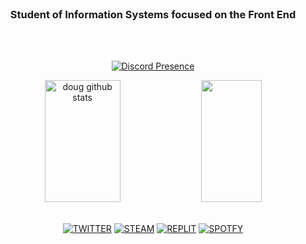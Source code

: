 
<div align="center">

<br>

### Student of Information Systems focused on the Front End

<br>

<br>


[![Discord Presence](https://lanyard.cnrad.dev/api/733451929023414353?borderRadius=5px&idleMessage=doug&bg=a&animated=true)](https://discord.com/users/733451929023414353)


</div>

<div align="center">  
  <img width="49%" height="195px" src="https://github-readme-stats.vercel.app/api?username=dougaandrade&show_icons=true&count_private=true&hide_border=true&title_color=8A2BE2&icon_color=8A2BE2&text_color=c9d1d9&theme=dark" alt="doug github stats" /> 
  <img width="44%" height="195px" src="https://github-readme-stats.vercel.app/api/top-langs/?username=dougaandrade&layout=compact&hide_border=true&title_color=8A2BE2&text_color=ffff&theme=dark" />
</div>

<div align="center">

<br>

[![TWITTER](	https://img.shields.io/badge/Twitter-252525?style=for-the-badge&logo=twitter&logoColor=8A2BE2)](https://twitter.com/dougaandradee)
[![STEAM](	https://img.shields.io/badge/Steam-252525?style=for-the-badge&logo=steam&logoColor=8A2BE2)](https://steamcommunity.com/id/dougaandrade/)
[![REPLIT](	https://img.shields.io/badge/REPLIT-252525?style=for-the-badge&logo=replit&logoColor=8A2BE2)](https://replit.com/@raredoug)
[![SPOTFY](	https://img.shields.io/badge/SPOTIFY-252525?style=for-the-badge&logo=spotify&logoColor=8A2BE2)](https://open.spotify.com/user/sgbz4vi3bkipf6x3v0letyhu4)
<div>
